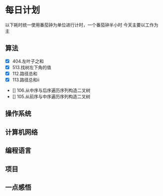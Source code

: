 # 每日计划
以下耗时统一使用番茄钟为单位进行计时，一个番茄钟半小时
今天主要以工作为主
## 算法
- [x] 404.左叶子之和
- [x] 513.找树左下角的值
- [x] 112.路径总和
- [x] 113.路径总和ii
- [] 106.从中序与后序遍历序列构造二叉树
- [] 105.从前序与中序遍历序列构造二叉树
## 操作系统
## 计算机网络
## 编程语言
## 项目
## 一点感悟